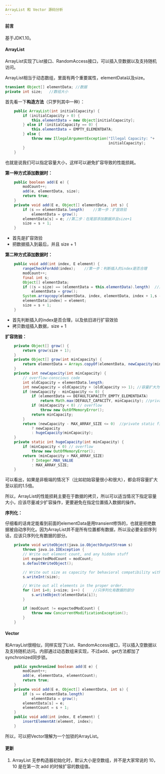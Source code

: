 ```yaml
---
ArrayList 和 Vector 源码分析
---
```


#### 前言

基于JDK1.10。

#### ArrayList

ArrayList实现了List接口、RandomAccess接口，可以插入空数据以及支持随机访问。

ArrayList相当于动态数组，里面有两个重要属性，elementData以及size。

```java
transient Object[] elementData; //数据
private int size;	//数组大小
```

首先看一下**构造方法**（只罗列其中一种）：

```java
    public ArrayList(int initialCapacity) {
        if (initialCapacity > 0) {
            this.elementData = new Object[initialCapacity];
        } else if (initialCapacity == 0) {
            this.elementData = EMPTY_ELEMENTDATA;
        } else {
            throw new IllegalArgumentException("Illegal Capacity: "+
                                               initialCapacity);
        }
    }
```

也就是说我们可以指定容量大小，这样可以避免扩容导致的性能损耗。

**第一种方式添加数据时：**

```java
    public boolean add(E e) {
        modCount++;
        add(e, elementData, size);
        return true;
    }
    private void add(E e, Object[] elementData, int s) {
        if (s == elementData.length)	//第一步：扩容效验
            elementData = grow();	
        elementData[s] = e;	//第二步：在尾部添加数据并且size+1
        size = s + 1;
    }
```

- 首先是扩容效验
- 把数据插入到最后，并且 size + 1

**第二种方式添加数据时：**

```java
    public void add(int index, E element) {
        rangeCheckForAdd(index);	//第一步：判断插入的index是否合理
        modCount++;
        final int s;
        Object[] elementData;
        if ((s = size) == (elementData = this.elementData).length)	//第二步：扩容效验
            elementData = grow();
        System.arraycopy(elementData, index, elementData, index + 1,s - index);	//第三步：拷贝数组，并把index后的数据往后移一位，把数据插入到index位置上，size + 1
        elementData[index] = element;
        size = s + 1;
    }
```

- 首先判断插入的index是否合理，以及依旧进行扩容效验
- 拷贝数组插入数据，size + 1

**扩容效验：**

```java
    private Object[] grow() {
        return grow(size + 1);
    }
    private Object[] grow(int minCapacity) {
        return elementData = Arrays.copyOf(elementData, newCapacity(minCapacity));	//拷贝旧数组，容量大小为以前的1.5倍
    }
    private int newCapacity(int minCapacity) {
        // overflow-conscious code
        int oldCapacity = elementData.length;
        int newCapacity = oldCapacity + (oldCapacity >> 1);	//容量扩大为之前的1.5倍
        if (newCapacity - minCapacity <= 0) {
            if (elementData == DEFAULTCAPACITY_EMPTY_ELEMENTDATA)
                return Math.max(DEFAULT_CAPACITY, minCapacity);	//private static final int DEFAULT_CAPACITY = 10;
            if (minCapacity < 0) // overflow
                throw new OutOfMemoryError();
            return minCapacity;
        }
        return (newCapacity - MAX_ARRAY_SIZE <= 0)	//private static final int MAX_ARRAY_SIZE = Integer.MAX_VALUE - 8;
            ? newCapacity
            : hugeCapacity(minCapacity);
    }
    private static int hugeCapacity(int minCapacity) {
        if (minCapacity < 0) // overflow
            throw new OutOfMemoryError();
        return (minCapacity > MAX_ARRAY_SIZE)
            ? Integer.MAX_VALUE
            : MAX_ARRAY_SIZE;
    }
```

可以看出，如果是非极端的情况下（比如初始容量很小和很大），都会将容量扩大至以前的1.5倍。

所以，ArrayList的性能损耗主要在于数据的拷贝，所以可以适当情况下指定容量大小，应该尽量减少扩容操作，更要避免在指定位置插入数据的操作。

**序列化：**

仔细看的话肯定能看到前面的elementData是用transient修饰的，也就是拒绝数据被自动序列化。因为ArrayList并不是所有位置都有数据，所以没必要全部序列话，应该只序列化有数据的部分。

```java
    private void writeObject(java.io.ObjectOutputStream s)
        throws java.io.IOException {
        // Write out element count, and any hidden stuff
        int expectedModCount = modCount;
        s.defaultWriteObject();

        // Write out size as capacity for behavioral compatibility with clone()
        s.writeInt(size);

        // Write out all elements in the proper order.
        for (int i=0; i<size; i++) {	//只序列化有数据的部分
            s.writeObject(elementData[i]);
        }

        if (modCount != expectedModCount) {
            throw new ConcurrentModificationException();
        }
    }
```

#### Vector

和ArrayList很相似，同样实现了List、RandomAccess接口，可以插入空数据以及支持随机访问。内部通过动态数组来实现，不过add、get方法都加了synchronized同步锁。

```java
    public synchronized boolean add(E e) {
        modCount++;
        add(e, elementData, elementCount);
        return true;
    }
    private void add(E e, Object[] elementData, int s) {
        if (s == elementData.length)
            elementData = grow();
        elementData[s] = e;
        elementCount = s + 1;
    }
    public void add(int index, E element) {
        insertElementAt(element, index);
    }
```

所以，可以把Vector理解为一个加锁的ArrayList。

#### 更新

1. ArrayList 无参构造器初始化时，默认大小是空数组，并不是大家常说的 10，10 是在第一次 add 的时候扩容的数组值。